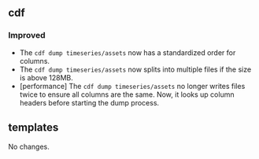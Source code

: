 ## cdf 

### Improved

- The `cdf dump timeseries/assets` now has a standardized order for
columns.
- The `cdf dump timeseries/assets` now splits into multiple files if the
size is above 128MB.
- [performance] The `cdf dump timeseries/assets` no longer writes files
twice to ensure all columns are the same. Now, it looks up column
headers before starting the dump process.

## templates

No changes.